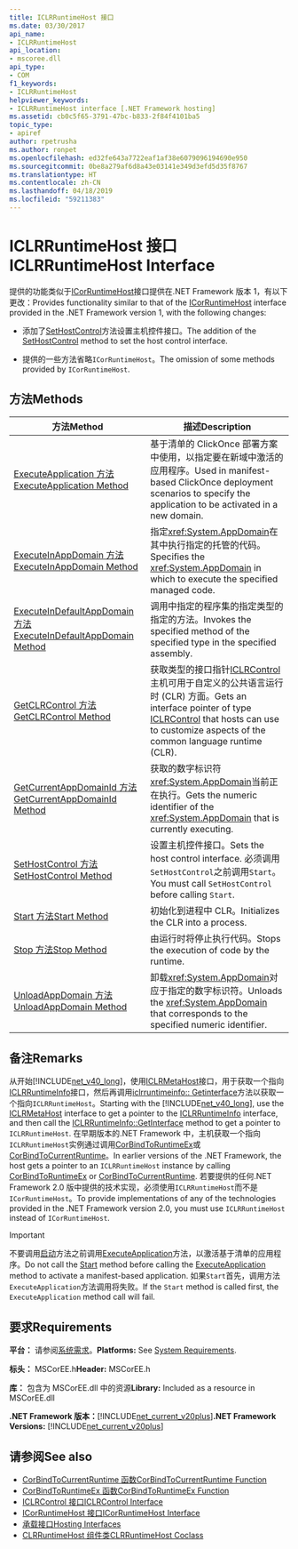 ```yaml
---
title: ICLRRuntimeHost 接口
ms.date: 03/30/2017
api_name:
- ICLRRuntimeHost
api_location:
- mscoree.dll
api_type:
- COM
f1_keywords:
- ICLRRuntimeHost
helpviewer_keywords:
- ICLRRuntimeHost interface [.NET Framework hosting]
ms.assetid: cb0c5f65-3791-47bc-b833-2f84f4101ba5
topic_type:
- apiref
author: rpetrusha
ms.author: ronpet
ms.openlocfilehash: ed32fe643a7722eaf1af38e6079096194690e950
ms.sourcegitcommit: 0be8a279af6d8a43e03141e349d3efd5d35f8767
ms.translationtype: HT
ms.contentlocale: zh-CN
ms.lasthandoff: 04/18/2019
ms.locfileid: "59211383"
---
```

# <a name="iclrruntimehost-interface"></a><span data-ttu-id="eeb16-102">ICLRRuntimeHost 接口</span><span class="sxs-lookup"><span data-stu-id="eeb16-102">ICLRRuntimeHost Interface</span></span>
<span data-ttu-id="eeb16-103">提供的功能类似于[ICorRuntimeHost](../../../../docs/framework/unmanaged-api/hosting/icorruntimehost-interface.md)接口提供在.NET Framework 版本 1，有以下更改：</span><span class="sxs-lookup"><span data-stu-id="eeb16-103">Provides functionality similar to that of the [ICorRuntimeHost](../../../../docs/framework/unmanaged-api/hosting/icorruntimehost-interface.md) interface provided in the .NET Framework version 1, with the following changes:</span></span>  
  
-   <span data-ttu-id="eeb16-104">添加了[SetHostControl](../../../../docs/framework/unmanaged-api/hosting/iclrruntimehost-sethostcontrol-method.md)方法设置主机控件接口。</span><span class="sxs-lookup"><span data-stu-id="eeb16-104">The addition of the [SetHostControl](../../../../docs/framework/unmanaged-api/hosting/iclrruntimehost-sethostcontrol-method.md) method to set the host control interface.</span></span>  
  
-   <span data-ttu-id="eeb16-105">提供的一些方法省略`ICorRuntimeHost`。</span><span class="sxs-lookup"><span data-stu-id="eeb16-105">The omission of some methods provided by `ICorRuntimeHost`.</span></span>  
  
## <a name="methods"></a><span data-ttu-id="eeb16-106">方法</span><span class="sxs-lookup"><span data-stu-id="eeb16-106">Methods</span></span>  
  
|<span data-ttu-id="eeb16-107">方法</span><span class="sxs-lookup"><span data-stu-id="eeb16-107">Method</span></span>|<span data-ttu-id="eeb16-108">描述</span><span class="sxs-lookup"><span data-stu-id="eeb16-108">Description</span></span>|  
|------------|-----------------|  
|[<span data-ttu-id="eeb16-109">ExecuteApplication 方法</span><span class="sxs-lookup"><span data-stu-id="eeb16-109">ExecuteApplication Method</span></span>](../../../../docs/framework/unmanaged-api/hosting/iclrruntimehost-executeapplication-method.md)|<span data-ttu-id="eeb16-110">基于清单的 ClickOnce 部署方案中使用，以指定要在新域中激活的应用程序。</span><span class="sxs-lookup"><span data-stu-id="eeb16-110">Used in manifest-based ClickOnce deployment scenarios to specify the application to be activated in a new domain.</span></span>|  
|[<span data-ttu-id="eeb16-111">ExecuteInAppDomain 方法</span><span class="sxs-lookup"><span data-stu-id="eeb16-111">ExecuteInAppDomain Method</span></span>](../../../../docs/framework/unmanaged-api/hosting/iclrruntimehost-executeinappdomain-method.md)|<span data-ttu-id="eeb16-112">指定<xref:System.AppDomain>在其中执行指定的托管的代码。</span><span class="sxs-lookup"><span data-stu-id="eeb16-112">Specifies the <xref:System.AppDomain> in which to execute the specified managed code.</span></span>|  
|[<span data-ttu-id="eeb16-113">ExecuteInDefaultAppDomain 方法</span><span class="sxs-lookup"><span data-stu-id="eeb16-113">ExecuteInDefaultAppDomain Method</span></span>](../../../../docs/framework/unmanaged-api/hosting/iclrruntimehost-executeindefaultappdomain-method.md)|<span data-ttu-id="eeb16-114">调用中指定的程序集的指定类型的指定的方法。</span><span class="sxs-lookup"><span data-stu-id="eeb16-114">Invokes the specified method of the specified type in the specified assembly.</span></span>|  
|[<span data-ttu-id="eeb16-115">GetCLRControl 方法</span><span class="sxs-lookup"><span data-stu-id="eeb16-115">GetCLRControl Method</span></span>](../../../../docs/framework/unmanaged-api/hosting/iclrruntimehost-getclrcontrol-method.md)|<span data-ttu-id="eeb16-116">获取类型的接口指针[ICLRControl](../../../../docs/framework/unmanaged-api/hosting/iclrcontrol-interface.md)主机可用于自定义的公共语言运行时 (CLR) 方面。</span><span class="sxs-lookup"><span data-stu-id="eeb16-116">Gets an interface pointer of type [ICLRControl](../../../../docs/framework/unmanaged-api/hosting/iclrcontrol-interface.md) that hosts can use to customize aspects of the common language runtime (CLR).</span></span>|  
|[<span data-ttu-id="eeb16-117">GetCurrentAppDomainId 方法</span><span class="sxs-lookup"><span data-stu-id="eeb16-117">GetCurrentAppDomainId Method</span></span>](../../../../docs/framework/unmanaged-api/hosting/iclrruntimehost-getcurrentappdomainid-method.md)|<span data-ttu-id="eeb16-118">获取的数字标识符<xref:System.AppDomain>当前正在执行。</span><span class="sxs-lookup"><span data-stu-id="eeb16-118">Gets the numeric identifier of the <xref:System.AppDomain> that is currently executing.</span></span>|  
|[<span data-ttu-id="eeb16-119">SetHostControl 方法</span><span class="sxs-lookup"><span data-stu-id="eeb16-119">SetHostControl Method</span></span>](../../../../docs/framework/unmanaged-api/hosting/iclrruntimehost-sethostcontrol-method.md)|<span data-ttu-id="eeb16-120">设置主机控件接口。</span><span class="sxs-lookup"><span data-stu-id="eeb16-120">Sets the host control interface.</span></span> <span data-ttu-id="eeb16-121">必须调用`SetHostControl`之前调用`Start`。</span><span class="sxs-lookup"><span data-stu-id="eeb16-121">You must call `SetHostControl` before calling `Start`.</span></span>|  
|[<span data-ttu-id="eeb16-122">Start 方法</span><span class="sxs-lookup"><span data-stu-id="eeb16-122">Start Method</span></span>](../../../../docs/framework/unmanaged-api/hosting/iclrruntimehost-start-method.md)|<span data-ttu-id="eeb16-123">初始化到进程中 CLR。</span><span class="sxs-lookup"><span data-stu-id="eeb16-123">Initializes the CLR into a process.</span></span>|  
|[<span data-ttu-id="eeb16-124">Stop 方法</span><span class="sxs-lookup"><span data-stu-id="eeb16-124">Stop Method</span></span>](../../../../docs/framework/unmanaged-api/hosting/iclrruntimehost-stop-method.md)|<span data-ttu-id="eeb16-125">由运行时将停止执行代码。</span><span class="sxs-lookup"><span data-stu-id="eeb16-125">Stops the execution of code by the runtime.</span></span>|  
|[<span data-ttu-id="eeb16-126">UnloadAppDomain 方法</span><span class="sxs-lookup"><span data-stu-id="eeb16-126">UnloadAppDomain Method</span></span>](../../../../docs/framework/unmanaged-api/hosting/iclrruntimehost-unloadappdomain-method.md)|<span data-ttu-id="eeb16-127">卸载<xref:System.AppDomain>对应于指定的数字标识符。</span><span class="sxs-lookup"><span data-stu-id="eeb16-127">Unloads the <xref:System.AppDomain> that corresponds to the specified numeric identifier.</span></span>|  
  
## <a name="remarks"></a><span data-ttu-id="eeb16-128">备注</span><span class="sxs-lookup"><span data-stu-id="eeb16-128">Remarks</span></span>  
 <span data-ttu-id="eeb16-129">从开始[!INCLUDE[net_v40_long](../../../../includes/net-v40-long-md.md)]，使用[ICLRMetaHost](../../../../docs/framework/unmanaged-api/hosting/iclrmetahost-interface.md)接口，用于获取一个指向[ICLRRuntimeInfo](../../../../docs/framework/unmanaged-api/hosting/iclrruntimeinfo-interface.md)接口，然后再调用[iclrruntimeinfo:: Getinterface](../../../../docs/framework/unmanaged-api/hosting/iclrruntimeinfo-getinterface-method.md)方法以获取一个指向`ICLRRuntimeHost`。</span><span class="sxs-lookup"><span data-stu-id="eeb16-129">Starting with the [!INCLUDE[net_v40_long](../../../../includes/net-v40-long-md.md)], use the [ICLRMetaHost](../../../../docs/framework/unmanaged-api/hosting/iclrmetahost-interface.md) interface to get a pointer to the [ICLRRuntimeInfo](../../../../docs/framework/unmanaged-api/hosting/iclrruntimeinfo-interface.md) interface, and then call the [ICLRRuntimeInfo::GetInterface](../../../../docs/framework/unmanaged-api/hosting/iclrruntimeinfo-getinterface-method.md) method to get a pointer to `ICLRRuntimeHost`.</span></span> <span data-ttu-id="eeb16-130">在早期版本的.NET Framework 中，主机获取一个指向`ICLRRuntimeHost`实例通过调用[CorBindToRuntimeEx](../../../../docs/framework/unmanaged-api/hosting/corbindtoruntimeex-function.md)或[CorBindToCurrentRuntime](../../../../docs/framework/unmanaged-api/hosting/corbindtocurrentruntime-function.md)。</span><span class="sxs-lookup"><span data-stu-id="eeb16-130">In earlier versions of the .NET Framework, the host gets a pointer to an `ICLRRuntimeHost` instance by calling [CorBindToRuntimeEx](../../../../docs/framework/unmanaged-api/hosting/corbindtoruntimeex-function.md) or [CorBindToCurrentRuntime](../../../../docs/framework/unmanaged-api/hosting/corbindtocurrentruntime-function.md).</span></span> <span data-ttu-id="eeb16-131">若要提供的任何.NET Framework 2.0 版中提供的技术实现，必须使用`ICLRRuntimeHost`而不是`ICorRuntimeHost`。</span><span class="sxs-lookup"><span data-stu-id="eeb16-131">To provide implementations of any of the technologies provided in the .NET Framework version 2.0, you must use `ICLRRuntimeHost` instead of `ICorRuntimeHost`.</span></span>  
  
> [!IMPORTANT]
>  <span data-ttu-id="eeb16-132">不要调用[启动](../../../../docs/framework/unmanaged-api/hosting/iclrruntimehost-start-method.md)方法之前调用[ExecuteApplication](../../../../docs/framework/unmanaged-api/hosting/iclrruntimehost-executeapplication-method.md)方法，以激活基于清单的应用程序。</span><span class="sxs-lookup"><span data-stu-id="eeb16-132">Do not call the [Start](../../../../docs/framework/unmanaged-api/hosting/iclrruntimehost-start-method.md) method before calling the [ExecuteApplication](../../../../docs/framework/unmanaged-api/hosting/iclrruntimehost-executeapplication-method.md) method to activate a manifest-based application.</span></span> <span data-ttu-id="eeb16-133">如果`Start`首先，调用方法`ExecuteApplication`方法调用将失败。</span><span class="sxs-lookup"><span data-stu-id="eeb16-133">If the `Start` method is called first, the `ExecuteApplication` method call will fail.</span></span>  
  
## <a name="requirements"></a><span data-ttu-id="eeb16-134">要求</span><span class="sxs-lookup"><span data-stu-id="eeb16-134">Requirements</span></span>  
 <span data-ttu-id="eeb16-135">**平台：** 请参阅[系统需求](../../../../docs/framework/get-started/system-requirements.md)。</span><span class="sxs-lookup"><span data-stu-id="eeb16-135">**Platforms:** See [System Requirements](../../../../docs/framework/get-started/system-requirements.md).</span></span>  
  
 <span data-ttu-id="eeb16-136">**标头：** MSCorEE.h</span><span class="sxs-lookup"><span data-stu-id="eeb16-136">**Header:** MSCorEE.h</span></span>  
  
 <span data-ttu-id="eeb16-137">**库：** 包含为 MSCorEE.dll 中的资源</span><span class="sxs-lookup"><span data-stu-id="eeb16-137">**Library:** Included as a resource in MSCorEE.dll</span></span>  
  
 <span data-ttu-id="eeb16-138">**.NET Framework 版本：**[!INCLUDE[net_current_v20plus](../../../../includes/net-current-v20plus-md.md)]</span><span class="sxs-lookup"><span data-stu-id="eeb16-138">**.NET Framework Versions:** [!INCLUDE[net_current_v20plus](../../../../includes/net-current-v20plus-md.md)]</span></span>  
  
## <a name="see-also"></a><span data-ttu-id="eeb16-139">请参阅</span><span class="sxs-lookup"><span data-stu-id="eeb16-139">See also</span></span>

- [<span data-ttu-id="eeb16-140">CorBindToCurrentRuntime 函数</span><span class="sxs-lookup"><span data-stu-id="eeb16-140">CorBindToCurrentRuntime Function</span></span>](../../../../docs/framework/unmanaged-api/hosting/corbindtocurrentruntime-function.md)
- [<span data-ttu-id="eeb16-141">CorBindToRuntimeEx 函数</span><span class="sxs-lookup"><span data-stu-id="eeb16-141">CorBindToRuntimeEx Function</span></span>](../../../../docs/framework/unmanaged-api/hosting/corbindtoruntimeex-function.md)
- [<span data-ttu-id="eeb16-142">ICLRControl 接口</span><span class="sxs-lookup"><span data-stu-id="eeb16-142">ICLRControl Interface</span></span>](../../../../docs/framework/unmanaged-api/hosting/iclrcontrol-interface.md)
- [<span data-ttu-id="eeb16-143">ICorRuntimeHost 接口</span><span class="sxs-lookup"><span data-stu-id="eeb16-143">ICorRuntimeHost Interface</span></span>](../../../../docs/framework/unmanaged-api/hosting/icorruntimehost-interface.md)
- [<span data-ttu-id="eeb16-144">承载接口</span><span class="sxs-lookup"><span data-stu-id="eeb16-144">Hosting Interfaces</span></span>](../../../../docs/framework/unmanaged-api/hosting/hosting-interfaces.md)
- [<span data-ttu-id="eeb16-145">CLRRuntimeHost 组件类</span><span class="sxs-lookup"><span data-stu-id="eeb16-145">CLRRuntimeHost Coclass</span></span>](../../../../docs/framework/unmanaged-api/hosting/clrruntimehost-coclass.md)
